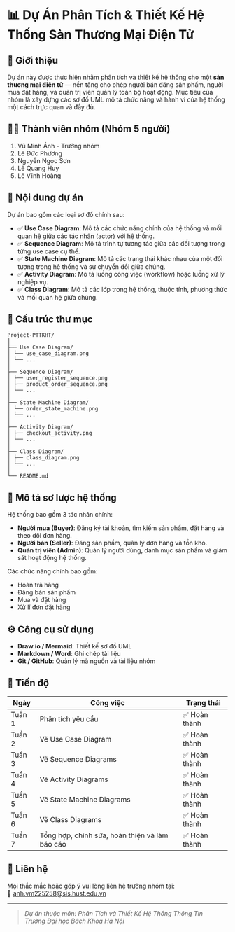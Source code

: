 # 📊 Dự Án Phân Tích & Thiết Kế Hệ Thống Sàn Thương Mại Điện Tử

## 🧩 Giới thiệu

Dự án này được thực hiện nhằm phân tích và thiết kế hệ thống cho một **sàn thương mại điện tử** — nền tảng cho phép người bán đăng sản phẩm, người mua đặt hàng, và quản trị viên quản lý toàn bộ hoạt động. Mục tiêu của nhóm là xây dựng các sơ đồ UML mô tả chức năng và hành vi của hệ thống một cách trực quan và đầy đủ.

## 👨‍💻 Thành viên nhóm (Nhóm 5 người)

1. Vũ Minh Ánh - Trưởng nhóm
2. Lê Đức Phương 
3. Nguyễn Ngọc Sơn
4. Lê Quang Huy
5. Lê Vĩnh Hoàng

## 📌 Nội dung dự án

Dự án bao gồm các loại sơ đồ chính sau:

- ✅ **Use Case Diagram**: Mô tả các chức năng chính của hệ thống và mối quan hệ giữa các tác nhân (actor) với hệ thống.
- ✅ **Sequence Diagram**: Mô tả trình tự tương tác giữa các đối tượng trong từng use case cụ thể.
- ✅ **State Machine Diagram**: Mô tả các trạng thái khác nhau của một đối tượng trong hệ thống và sự chuyển đổi giữa chúng.
- ✅ **Activity Diagram**: Mô tả luồng công việc (workflow) hoặc luồng xử lý nghiệp vụ.
- ✅ **Class Diagram**: Mô tả các lớp trong hệ thống, thuộc tính, phương thức và mối quan hệ giữa chúng.

## 📂 Cấu trúc thư mục

    Project-PTTKHT/
    │
    ├── Use Case Diagram/
    │ └── use_case_diagram.png
    │ └── ...
    │
    ├── Sequence Diagram/
    │ ├── user_register_sequence.png
    │ ├── product_order_sequence.png
    │ └── ...
    │
    ├── State Machine Diagram/
    │ └── order_state_machine.png
    │ └── ...
    │
    ├── Activity Diagram/
    │ ├── checkout_activity.png
    │ └── ...
    │
    ├── Class Diagram/
    │ ├── class_diagram.png
    │ └── ...
    │
    └── README.md


## 📖 Mô tả sơ lược hệ thống

Hệ thống bao gồm 3 tác nhân chính:

- **Người mua (Buyer)**: Đăng ký tài khoản, tìm kiếm sản phẩm, đặt hàng và theo dõi đơn hàng.
- **Người bán (Seller)**: Đăng sản phẩm, quản lý đơn hàng và tồn kho.
- **Quản trị viên (Admin)**: Quản lý người dùng, danh mục sản phẩm và giám sát hoạt động hệ thống.

Các chức năng chính bao gồm:

- Hoàn trả hàng 
- Đăng bán sản phẩm 
- Mua và đặt hàng 
- Xử lí đơn đặt hàng 

## ⚙️ Công cụ sử dụng

- **Draw.io / Mermaid**: Thiết kế sơ đồ UML
- **Markdown / Word**: Ghi chép tài liệu
- **Git / GitHub**: Quản lý mã nguồn và tài liệu nhóm

## 📅 Tiến độ

| Ngày       | Công việc                                        | Trạng thái   |
|------------|----------------------------------|-------------------------------|
| Tuần 1     | Phân tích yêu cầu                               | ✅ Hoàn thành |
| Tuần 2     | Vẽ Use Case Diagram                             | ✅ Hoàn thành |
| Tuần 3     | Vẽ Sequence Diagrams                            | ✅ Hoàn thành |
| Tuần 4     | Vẽ  Activity Diagrams                           | ✅ Hoàn thành |
| Tuần 5     | Vẽ State Machine Diagrams                       | ✅ Hoàn thành |
| Tuần 6     | Vẽ Class Diagrams                               | ✅ Hoàn thành |
| Tuần 7     | Tổng hợp, chỉnh sửa, hoàn thiện và làm báo cáo  | ✅ Hoàn thành |

## 📎 Liên hệ

Mọi thắc mắc hoặc góp ý vui lòng liên hệ trưởng nhóm tại:  
📧 anh.vm225258@sis.hust.edu.vn

---

> *Dự án thuộc môn: Phân Tích và Thiết Kế Hệ Thống Thông Tin*  
> *Trường Đại học Bách Khoa Hà Nội*

